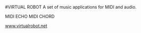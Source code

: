 #VIRTUAL ROBOT
A set of music applications for MIDI and audio.

MIDI ECHO
MIDI CHORD

www.virtualrobot.net
